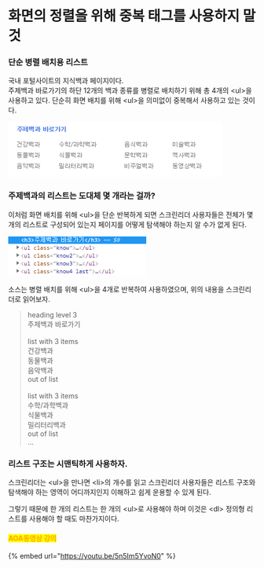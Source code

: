 # 화면의 정렬을 위해 중복 태그를 사용하지 말 것

### 단순 병렬 배치용 리스트

국내 포털사이트의 지식백과 페이지이다.\
주제백과 바로가기의 하단 12개의 백과 종류를 병렬로 배치하기 위해 총 4개의 \<ul>을 사용하고 있다. 단순히 화면 배치를 위해 \<ul>을 의미없이 중복해서 사용하고 있는 것이다.

![](<../../.gitbook/assets/image (8).png>)

### 주제백과의 리스트는 도대체 몇 개라는 걸까?

이처럼 화면 배치를 위해 \<ul>을 단순 반복하게 되면 스크린리더 사용자들은 전체가 몇 개의 리스트로 구성되어 있는지 페이지를 어떻게 탐색해야 하는지 알 수가 없게 된다.

![](<../../.gitbook/assets/image (17).png>)

소스는 병렬 배치를 위해 \<ul>을 4개로 반복하여 사용하였으며, 위의 내용을 스크린리더로 읽어보자.

> heading level 3\
> 주제백과 바로가기\
> \
> list with 3 items\
> 건강백과\
> 동물백과\
> 음악백과\
> out of list\
> \
> list with 3 items \
> 수학/과학백과\
> 식물백과 \
> 밀리터리백과 \
> out of list \
> ...

### 리스트 구조는 시맨틱하게 사용하자.

스크린리더는 \<ul>을 만나면 \<li>의 개수를 읽고 스크린리더 사용자들은 리스트 구조와 탐색해야 하는 영역이 어디까지인지 이해하고 쉽게 운용할 수 있게 된다.

그렇기 때문에 한 개의 리스트는 한 개의 \<ul>로 사용해야 하며 이것은 \<dl> 정의형 리스트를 사용해야 할 때도 마찬가지이다.

#### <mark style="color:orange;">AOA동영상 강의</mark>

{% embed url="https://youtu.be/5n5Im5YvoN0" %}
